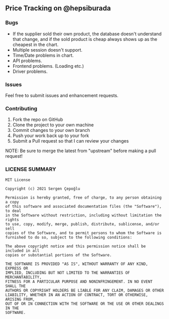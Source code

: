 ## Price Tracking on @hepsiburada

### Bugs
* If the supplier sold their own product, the database doesn't understand that change, and if the sold product is cheap always shows up as the cheapest in the chart.
* Multiple session doesn't support.
* Time/Date problems in chart.
* API problems.
* Frontend problems. (Loading etc.)
* Driver problems.

### Issues
Feel free to submit issues and enhancement requests.

### Contributing
1. Fork the repo on GitHub
2. Clone the project to your own machine
3. Commit changes to your own branch
4. Push your work back up to your fork
5. Submit a Pull request so that I can review your changes

NOTE: Be sure to merge the latest from "upstream" before making a pull request!

### LICENSE SUMMARY
```
MIT License

Copyright (c) 2021 Sergen Çepoğlu

Permission is hereby granted, free of charge, to any person obtaining a copy
of this software and associated documentation files (the "Software"), to deal
in the Software without restriction, including without limitation the rights
to use, copy, modify, merge, publish, distribute, sublicense, and/or sell
copies of the Software, and to permit persons to whom the Software is
furnished to do so, subject to the following conditions:

The above copyright notice and this permission notice shall be included in all
copies or substantial portions of the Software.

THE SOFTWARE IS PROVIDED "AS IS", WITHOUT WARRANTY OF ANY KIND, EXPRESS OR
IMPLIED, INCLUDING BUT NOT LIMITED TO THE WARRANTIES OF MERCHANTABILITY,
FITNESS FOR A PARTICULAR PURPOSE AND NONINFRINGEMENT. IN NO EVENT SHALL THE
AUTHORS OR COPYRIGHT HOLDERS BE LIABLE FOR ANY CLAIM, DAMAGES OR OTHER
LIABILITY, WHETHER IN AN ACTION OF CONTRACT, TORT OR OTHERWISE, ARISING FROM,
OUT OF OR IN CONNECTION WITH THE SOFTWARE OR THE USE OR OTHER DEALINGS IN THE
SOFTWARE.
```
